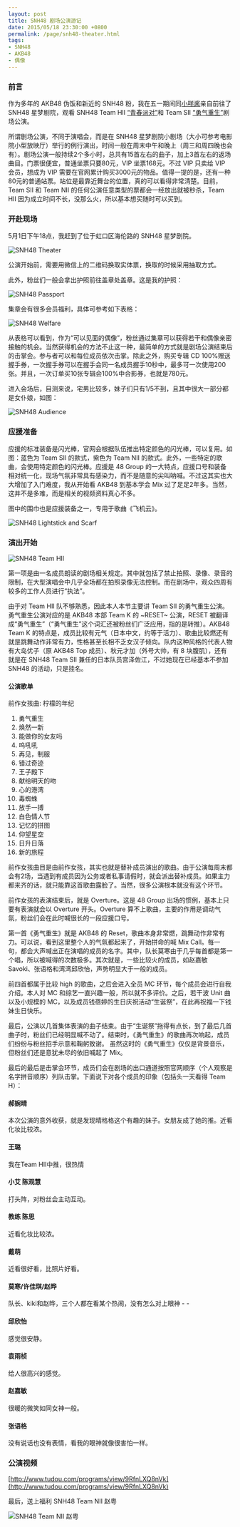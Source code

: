 ```yaml
---
layout: post
title: SNH48 剧场公演游记
date: 2015/05/18 23:30:00 +0800
permalink: /page/snh48-theater.html
tags:
- SNH48
- AKB48
- 偶像
---
```


### 前言

作为多年的 AKB48 伪饭和新近的 SNH48 粉，我在五一期间同[小咩酱](https://yeyeko.gift)亲自前往了 SNH48 星梦剧院，观看 SNH48 Team HII [“青春派对”](http://www.snh48.com/show_7.html)和 Team SII [“勇气重生”](http://www.snh48.com/show_8.html)剧场公演。

所谓剧场公演，不同于演唱会，而是在 SNH48 星梦剧院小剧场（大小可参考电影院小型放映厅）举行的例行演出，时间一般在周末中午和晚上（周三和周四晚也会有）。剧场公演一般持续2个多小时，总共有15首左右的曲子，加上3首左右的返场曲目。门票很便宜，普通坐票只要80元，VIP 坐票168元。不过 VIP 只卖给 VIP 会员，想成为 VIP 需要在官网累计购买3000元的物品。值得一提的是，还有一种80元的普通站票。站位是最靠近舞台的位置，真的可以看得非常清楚。目前，Team SII 和 Team NII 的任何公演任意类型的票都会一经放出就被秒杀，Team HII 因为成立时间不长，没那么火，所以基本想买随时可以买到。

### 开赴现场

5月1日下午18点，我赶到了位于虹口区海伦路的 SNH48 星梦剧院。

![SNH48 Theater](/image/snh48-theater.jpg)

公演开始前，需要用微信上的二维码换取实体票，换取的时候采用抽取方式。

此外，粉丝们一般会拿出护照前往盖章处盖章。这是我的护照：

![SNH48 Passport](/image/snh48-passport.jpg)

集章会有很多会员福利，具体可参考如下表格：

![SNH48 Welfare](/image/snh48-welfare.jpg)

从表格可以看到，作为“可以见面的偶像”，粉丝通过集章可以获得若干和偶像亲密接触的机会。当然获得机会的方法不止这一种，最简单的方式就是剧场公演结束后的击掌会。参与者可以和每位成员依次击掌。除此之外，购买专辑 CD 100%赠送握手券，一次握手券可以在握手会同一名成员握手10秒中，最多可一次使用200张。并且，一次订单买10张专辑会100%中合影券，也就是780元。

进入会场后，目测来说，宅男比较多，妹子们只有1/5不到，且其中很大一部分都是女仆娘，如图：

![SNH48 Audience](/image/snh48-audience.jpg)

### 应援准备

应援的标准装备是闪光棒，官网会根据队伍推出特定颜色的闪光棒，可以复用。如图：蓝色为 Team SII 的款式，紫色为 Team NII 的款式。此外，一些特定的歌曲，会使用特定颜色的闪光棒。应援是 48 Group 的一大特点，应援口号和装备相对统一化，现场气氛非常具有感染力，而不是随意的尖叫呐喊。不过这其实也大大增加了入门难度，我从开始看 AKB48 到基本学会 Mix 过了足足2年多。当然，这并不是多难，而是相关的视频资料真心不多。

图中的围巾也是应援装备之一，专用于歌曲《飞机云》。

![SNH48 Lightstick and Scarf](/image/snh48-lightstick.jpg)


### 演出开始

![SNH48 Team HII](/image/snh48-team-HII.jpg)

第一项是由一名成员朗读的剧场相关规定。其中就包括了禁止拍照、录像、录音的限制，在大型演唱会中几乎全场都在拍照录像无法控制。而在剧场中，观众四周有较多的工作人员进行“执法”。

由于对 Team HII 队不够熟悉，因此本人本节主要讲 Team SII 的勇气重生公演。勇气重生公演对应的是 AKB48 本部 Team K 的 ~RESET~ 公演，RESET 被翻译成“勇气重生”（“勇气重生”这个词汇还被粉丝们广泛应用，指的是转推）。AKB48 Team K 的特点是，成员比较有元气（日本中文，约等于活力）、歌曲比较燃还有就是跳舞动作非常有力，性格甚至长相不乏女汉子倾向。队内这种风格的代表人物有大岛优子（原 AKB48 Top 成员）、秋元才加（外号大帅，有 8 块腹肌），还有就是在 SNH48 Team SII 兼任的日本队员宫泽佐江，不过她现在已经基本不参加 SNH48 的活动，只是挂名。

#### 公演歌单

前作女孩曲: 柠檬的年纪

1. 勇气重生
2. 焕然一新
3. 能做你的女友吗
4. 呜吼吼
5. 再见，制服
6. 错过奇迹
7. 王子殿下
8. 献给明天的吻
9. 心的港湾
10. 毒蜘蛛
11. 放手一搏
12. 白色情人节
13. 记忆的拼图
14. 仰望星空
15. 日升日落
16. 新的旅程

前作女孩曲目是由前作女孩，其实也就是替补成员演出的歌曲。由于公演每周末都会有2场，当遇到有成员因为公务或者私事请假时，就会派出替补成员。如果主力都来齐的话，就只能靠这首歌曲露脸了。当然，很多公演根本就没有这个环节。

前作女孩的表演结束后，就是 Overture。这是 48 Group 出场的惯例，基本上只要有表演就会以 Overture 开头。Overture 算不上歌曲，主要的作用是调动气氛，粉丝们会在此时喊很长的一段应援口号。

第一首《勇气重生》就是 AKB48 的 Reset，歌曲本身非常燃，跳舞动作非常有力。可以说，看到这里整个人的气氛都起来了，开始拼命的喊 Mix Call。每一句，都会大声喊出正在演唱的成员的名字。其中，队长莫寒由于几乎每首都是第一个唱，所以被喊得的次数极多。其次就是，一些比较火的成员，如赵嘉敏 Savoki、张语格和湾湾邱欣怡，声势明显大于一般的成员。

前四首都属于比较 high 的歌曲，之后会进入全员 MC 环节，每个成员会进行自我介绍。本人对 MC 和综艺一直兴趣一般，所以就不多评价。之后，若干波 Unit 曲以及小规模的 MC，以及成员钱蓓婷的生日庆祝活动“生诞祭”，在此再祝福一下钱妹生日快乐。

最后，公演以几首集体表演的曲子结束。由于“生诞祭”拖得有点长，到了最后几首曲子时，粉丝们已经明显喊不动了。结束时，《勇气重生》的歌曲再次响起，成员们纷纷与粉丝招手示意和鞠躬致谢。
虽然这时的《勇气重生》仅仅是背景音乐，但粉丝们还是意犹未尽的依旧喊起了 Mix。

最后的最后是击掌会环节，成员们会在剧场的出口通道按照官网顺序（个人观察是名字拼音顺序）列队击掌。下面说下对各个成员的印象（包括头一天看得 Team H）：

#### 郝婉晴

本次公演的意外收获，就是发现晴格格这个有趣的妹子。女朋友成了她的推。近看化妆比较浓。

#### 王璐

我在Team HII中推，很热情

#### 小艾 陈观慧

打头阵，对粉丝会主动互动。

#### 教练 陈思

近看化妆比较浓。

#### 戴萌

近看很好看，比照片好看。

#### 莫寒/许佳琪/赵晔

队长、kiki和赵晔，三个人都在看某个热闹，没有怎么对上眼神 - -

#### 邱欣怡

感觉很安静。

#### 袁雨桢

给人很高兴的感觉。

#### 赵嘉敏

很暖的微笑如同女神一般。

#### 张语格

没有说话也没有表情，看我的眼神就像很害怕一样。

### 公演视频

[http://www.tudou.com/programs/view/9RfnLXQ8nVk](http://www.tudou.com/programs/view/9RfnLXQ8nVk)

最后，送上福利 SNH48 Team NII 赵粤

![SNH48 Team NII 赵粤](/image/snh48-zhaoyue.jpg)
